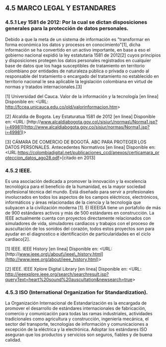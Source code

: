 ## 4.5 MARCO LEGAL Y ESTANDARES

### 4.5.1 Ley 1581 de 2012: Por la cual se dictan disposiciones generales para la protección de datos personales.

Debido a que la meta de un sistema de  información es "transformar en forma económica los datos y procesos en conocimiento"\[1\], dicha  información se ha convertido en un activo importante, en base a eso el gobierno nacional  expidió la ley estatutaria 1581 de 2012\[2\] cuyos principios y disposiciones protegen los datos personales registrados en cualquier base de datos que los haga susceptibles de tratamiento en territorio colombiano por entidades de naturaleza pública o privada o cuando al responsable del tratamiento o encargado del tratamiento no establecido en territorio nacional le sea aplicable la legislación colombiana en virtud de normas y tratados internacionales.\[3\]

\[1\] Universidad del Cauca. Valor de la información y la tecnología \[en línea\] Disponible en:  &lt;URL:  [http:\/\/fccea.unicauca.edu.co\/old\/valorinformacion.htm](http://fccea.unicauca.edu.co/old/valorinformacion.htm)&gt;

\[2\] Alcaldia de Bogota. Ley Estaturatua 1581 de 2012 \[en linea\] Disponible en: &lt;URL:  [http:\/\/www.alcaldiabogota.gov.co\/sisjur\/normas\/Norma1.jsp?i=49981](http://www.alcaldiabogota.gov.co/sisjur/normas/Norma1.jsp?i=49981)&gt;

\[3\] CÁMARA DE COMERCIO DE BOGOTÁ. ABC PARA PROTEGER LOS DATOS PERSONALES. Antecedentes Normativos \[en línea\] Disponible en: &lt;URL:[https:\/\/colombiadigital.net\/publicaciones\_ccd\/anexos\/certicamara\_proteccion\_datos\_ago28.pdf](https://colombiadigital.net/publicaciones_ccd/anexos/certicamara_proteccion_datos_ago28.pdf)&gt;\[citado en 2013\]

### 4.5.2  IEEE.

Es una asociación dedicada a promover la innovación y la excelencia tecnológica para el beneficio de la humanidad, es la mayor sociedad profesional técnica del mundo. Está diseñado para servir a profesionales involucrados en todos los aspectos de los campos eléctricos, electrónicos, informáticos y áreas relacionadas de la ciencia y la tecnología que subyacen a la civilización moderna \[1\]. El IEEEISA tiene un portafolio de más de 900 estándares activos y más de 500 estándares en construcción. La IEEE actualmente cuenta con proyectos directamente relacionados con simuladores de vida, simuladores cardiacos y trabajos con el proceso de auscultación de los sonidos del corazón, todos estos proyectos son para ayudar en el diagnostico e identificación de particularidades en el ciclo cardiaco\[2\].

\[1\] IEEE. IEEE History \[en línea\] Disponible en: &lt;URL: [http:\/\/www.ieee.org\/about\/ieee\_history.html](http://www.ieee.org/about/ieee_history.html)&gt;

\[2\] IEEE. IEEE Xplore Digital Library \[en línea\] Disponible en: &lt;URL: [http:\/\/ieeexplore.ieee.org\/search\/searchresult.jsp?queryText=heart%20sound%20auscultation&newsearch=true](http://ieeexplore.ieee.org/search/searchresult.jsp?queryText=heart%20sound%20auscultation&newsearch=true)&gt;

### 4.5.3 ISO \(International Organization for Standardization\).

La Organización Internacional de Estandarización es la encargada de promover el desarrollo de estándares internacionales de fabricación, comercio y comunicación para todas las ramas industriales, actividades tradicionales como agricultura y construcción, ingeniería mecánica, el sector del transporte, tecnologías de información y comunicaciones a excepción de la eléctrica y la electrónica. Adoptar los estándares ISO aseguran que los productos y servicios son seguros, fiables y de buena calidad.

















